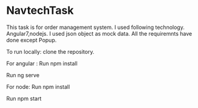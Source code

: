 # NavtechTask
This task is for order management system. 
I used following technology.
Angular7,nodejs.
I used json object as mock data.
All the requiremnts have done except Popup.


To run locally:
clone the repository.

For angular :
Run npm install

Run ng serve


For node:
Run npm install 

Run npm start


